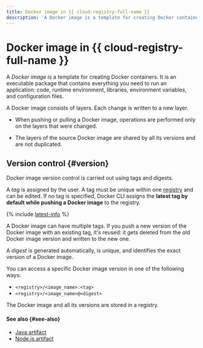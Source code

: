 ```yaml
---
title: Docker image in {{ cloud-registry-full-name }}
description: 'A Docker image is a template for creating Docker containers. It is an executable package that contains everything you need to run an application: code, runtime environment, libraries, environment variables, and configuration files. A Docker image consists of layers. Each change is written to a new layer. When pushing or pulling a Docker image, operations are performed only on the layers that were changed.'
---
```


# Docker image in {{ cloud-registry-full-name }}

A _Docker image_ is a template for creating Docker containers. It is an executable package that contains everything you need to run an application: code, runtime environment, libraries, environment variables, and configuration files.

A Docker image consists of layers. Each change is written to a new layer.

* When pushing or pulling a Docker image, operations are performed only on the layers that were changed.
 
* The layers of the source Docker image are shared by all its versions and are not duplicated.

## Version control {#version}

Docker image version control is carried out using tags and digests.

A _tag_ is assigned by the user. A tag must be unique within one [registry](registry.md) and can be edited. If no tag is specified, Docker CLI assigns the **latest tag by default while pushing a Docker image** to the registry.

{% include [latest-info](../../_includes/container-registry/info-about-latest.md) %}

A Docker image can have multiple tags. If you push a new version of the Docker image with an existing tag, it's reused: it gets deleted from the old Docker image version and written to the new one.

A _digest_ is generated automatically, is unique, and identifies the exact version of a Docker image.

You can access a specific Docker image version in one of the following ways:
* `<registry>/<image_name>:<tag>`
* `<registry>/<image_name>@<digest>`

The Docker image and all its versions are stored in a registry.

#### See also {#see-also}

* [Java artifact](art-java.md)
* [Node.js artifact](art-nodejs.md)
